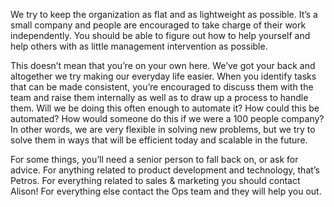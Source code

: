 We try to keep the organization as flat and as lightweight as possible. It’s a small company and people are encouraged to take charge of their work independently. You should be able to figure out how to help yourself and help others with as little management intervention as possible.

This doesn’t mean that you’re on your own here. We’ve got your back and altogether we try making our everyday life easier. When you identify tasks that can be made consistent, you’re encouraged to discuss them with the team and raise them internally as well as to draw up a process to handle them. Will we be doing this often enough to automate it? How could this be automated? How would someone do this if we were a 100 people company? In other words, we are very flexible in solving new problems, but we try to solve them in ways that will be efficient today and scalable in the future.

For some things, you’ll need a senior person to fall back on, or ask for advice. For anything related to product development and technology, that’s Petros. For everything related to sales & marketing you should contact Alison! For everything else contact the Ops team and they will help you out.